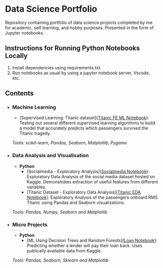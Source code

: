 # Data Science Portfolio
Repository containing portfolio of data science projects completed by me for academic, self learning, and hobby purposes. Presented in the form of Jupyter notebooks.

## Instructions for Running Python Notebooks Locally
1. Install dependencies using requirements.txt.
2. Run notebooks as usual by using a jupyter notebook server, Vscode, etc.

## Contents

- ### Machine Learning

	- [Supervised Learning: Titanic dataset]([Titanic FE ML Notebook](https://github.com/MarBenitez/data-science-portfolio/blob/main/titanic/titanic_FE_ML.ipynb)): Testing out several different supervised learning algorithms to build a model that accurately predicts which passengers survived the Titanic tragedy.

	_Tools: scikit-learn, Pandas, Seaborn, Matplotlib, Pygame_

- ### Data Analysis and Visualisation
	- __Python__
		- [Socialmedia - Exploratory Analysis]([Socialmedia Notebook](https://github.com/MarBenitez/data-science-portfolio/blob/main/socialmedia%20EDA/socialmedia_EDA.ipynb)): Exploratory Data Analysis of the social media dataset hosted on Kaggle. Demonstrates extraction of useful features from different variables.
  		- [Titanic Dataset - Exploratory Data Analysis]([Titanic EDA Notebook](https://github.com/MarBenitez/data-science-portfolio/blob/main/titanic/titanic_EDA.ipynb)): Exploratory Analysis of the passengers onboard RMS Titanic using Pandas and Seaborn visualizations.
		
	_Tools: Pandas, Numpy, Seaborn and Matplotlib_


- ### Micro Projects

	- __Python__
		 -  [ML Using Decision Trees and Random Forests]([Loan Notebook](https://github.com/MarBenitez/data-science-portfolio/blob/main/micro%20projects/lending%20loan%20ML/loan_ML_DC_RF.ipynb)): Predicting whether a lender will pay their loan back. Uses publically available data from Kaggle.

		
	_Tools: Pandas, Seaborn, Sklearn and Matplotlib_
